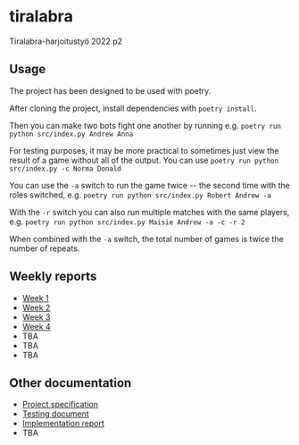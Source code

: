 # tiralabra
Tiralabra-harjoitustyö 2022 p2


## Usage

The project has been designed to be used with poetry.

After cloning the project, install dependencies with `poetry install`.

Then you can make two bots fight one another by running e.g. `poetry run python src/index.py Andrew Anna`

For testing purposes, it may be more practical to sometimes just view the result of a game without all of the output. You can use `poetry run python src/index.py -c Norma Donald`

You can use the `-a` switch to run the game twice -- the second time with the roles switched, e.g. `poetry run python src/index.py Robert Andrew -a`

With the `-r` switch you can also run multiple matches with the same players, e.g. `poetry run python src/index.py Maisie Andrew -a -c -r 2`

When combined with the `-a` switch, the total number of games is twice the number of repeats.

## Weekly reports

* [Week 1](https://github.com/mikkokallio/tiralabra/blob/main/doc/weekly-report-1.md)
* [Week 2](https://github.com/mikkokallio/tiralabra/blob/main/doc/weekly-report-2.md)
* [Week 3](https://github.com/mikkokallio/tiralabra/blob/main/doc/weekly-report-3.md)
* [Week 4](https://github.com/mikkokallio/tiralabra/blob/main/doc/weekly-report-4.md)
* TBA
* TBA
* TBA

## Other documentation

* [Project specification](https://github.com/mikkokallio/tiralabra/blob/main/doc/specification.md)
* [Testing document](https://github.com/mikkokallio/tiralabra/blob/main/doc/testing.md)
* [Implementation report](https://github.com/mikkokallio/tiralabra/blob/main/doc/implementation.md)
* TBA
